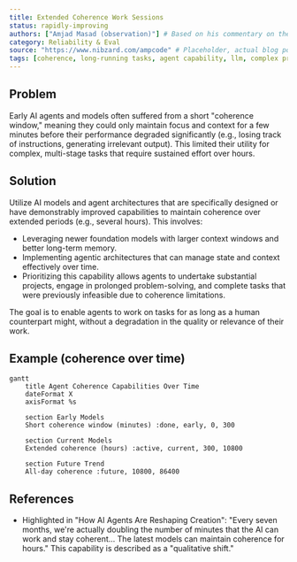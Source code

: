 ```yaml
---
title: Extended Coherence Work Sessions
status: rapidly-improving
authors: ["Amjad Masad (observation)"] # Based on his commentary on the trend
category: Reliability & Eval
source: "https://www.nibzard.com/ampcode" # Placeholder, actual blog post URL needed
tags: [coherence, long-running tasks, agent capability, llm, complex projects]
---
```


## Problem
Early AI agents and models often suffered from a short "coherence window," meaning they could only maintain focus and context for a few minutes before their performance degraded significantly (e.g., losing track of instructions, generating irrelevant output). This limited their utility for complex, multi-stage tasks that require sustained effort over hours.

## Solution
Utilize AI models and agent architectures that are specifically designed or have demonstrably improved capabilities to maintain coherence over extended periods (e.g., several hours). This involves:
- Leveraging newer foundation models with larger context windows and better long-term memory.
- Implementing agentic architectures that can manage state and context effectively over time.
- Prioritizing this capability allows agents to undertake substantial projects, engage in prolonged problem-solving, and complete tasks that were previously infeasible due to coherence limitations.

The goal is to enable agents to work on tasks for as long as a human counterpart might, without a degradation in the quality or relevance of their work.

## Example (coherence over time)
```mermaid
gantt
    title Agent Coherence Capabilities Over Time
    dateFormat X
    axisFormat %s
    
    section Early Models
    Short coherence window (minutes) :done, early, 0, 300
    
    section Current Models  
    Extended coherence (hours) :active, current, 300, 10800
    
    section Future Trend
    All-day coherence :future, 10800, 86400
```

## References
- Highlighted in "How AI Agents Are Reshaping Creation": "Every seven months, we're actually doubling the number of minutes that the AI can work and stay coherent... The latest models can maintain coherence for hours." This capability is described as a "qualitative shift."